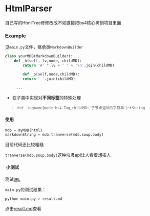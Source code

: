 # HtmlParser

自己写的HtmlTree修修改改不如直接把bs4核心拷到项目里面

### Example

见`main.py`文件，继承类`MarkdownBuilder`

```python
class yourMDB(MarkdownBuilder):
    def _h(self, lv,node, childMD):
        return '#' * lv + ' ' + '\n'.join(childMD)

		def _p(self,node,childMD):
        return ' '.join(childMD)
      
     ...
```

* 在子类中实现对**不同标签**的特殊处理



> `def` `_tagname`(`node:bs4.Tag`,`childMD:'子节点返回的字符串'`)->`String`

#### 使用

```python
mdb = myMDB(html)
markdownString = mdb.tranverse(mdb.soup.body)
```

目前代码还比较粗糙

`tranverse(mdb.soup.body)`这种垃圾api让人看着想揍人

####  小测试

测试[`URL`](https://support.apple.com/zh-cn/HT204088)

`main.py`的测试结果：

```bash
python main.py > result.md
```

点击[result.md](./result.md)查看
